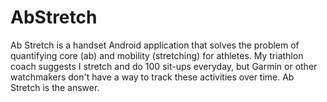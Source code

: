 AbStretch
=========

Ab Stretch is a handset Android application that solves the problem of quantifying core (ab) and mobility (stretching) for athletes. My triathlon coach suggests I stretch and do 100 sit-ups everyday, but Garmin or other watchmakers don't have a way to track these activities over time. Ab Stretch is the answer.
